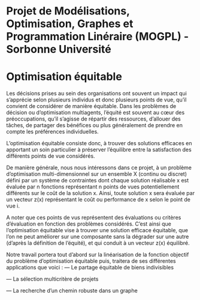 # Projet de Modélisations, Optimisation, Graphes et Programmation Linéraire (MOGPL) - Sorbonne Université
# Optimisation équitable 

Les décisions prises au sein des organisations ont souvent un impact qui s’apprécie
selon plusieurs individus et donc plusieurs points de vue, qu’il convient de considérer de
manière équitable.
Dans les problèmes de décision ou d’optimisation multiagents, l’équité est souvent au
cœur des préoccupations, qu’il s’agisse de répartir des ressources, d’allouer des tâches, de
partager des bénéfices ou plus généralement de prendre en compte les préférences individuelles.

L’optimisation équitable consiste donc, à trouver des solutions efficaces en apportant un
soin particulier à préserver l’équilibre entre la satisfaction des différents points de vue
considérés.

De manière générale, nous nous intéressons dans ce projet, à un problème d’optimisation multi-dimensionnel sur un ensemble X (continu ou discret) défini par un système de
contraintes dont chaque solution réalisable x est évaluée par n fonctions représentant n
points de vues potentiellement différents sur le coût de la solution x. Ainsi, toute solution
x sera évaluée par un vecteur z(x) représentant le coût ou performance de x selon le point
de vue i.

A noter que ces points de vus représentent des évaluations ou critères d’évaluation en
fonction des problèmes considérés.
C’est ainsi que l’optimisation équitable vise à trouver une solution efficace équitable, que
l’on ne peut améliorer sur une composante sans la dégrader sur une autre (d’après la
définition de l’équité), et qui conduit à un vecteur z(x) équilibré.


Notre travail portera tout d’abord sur la linéarisation de la fonction objectif du problème d’optimisation équitable puis, traitera de ses différentes applications que voici :
— Le partage équitable de biens indivisibles

— La sélection multicritère de projets

— La recherche d’un chemin robuste dans un graphe
